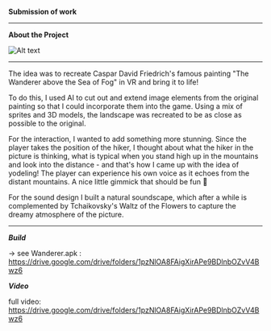 **Submission of work**

---
**About the Project** 

![Alt text](Wanderer_Preview.png)

---
The idea was to recreate Caspar David Friedrich's famous painting "The Wanderer above the Sea of Fog" in VR and bring it to life!

To do this, I used AI to cut out and extend image elements from the original painting so that I could incorporate them into the game. Using a mix of sprites and 3D models, the landscape was recreated to be as close as possible to the original. 

For the interaction, I wanted to add something more stunning. Since the player takes the position of the hiker, I thought about what the hiker in the picture is thinking, what is typical when you stand high up in the mountains and look into the distance - and that's how I came up with the idea of yodeling! The player can experience his own voice as it echoes from the distant mountains. A nice little gimmick that should be fun 🙂

For the sound design I built a natural soundscape, which after a while is complemented by Tchaikovsky's Waltz of the Flowers to capture the dreamy atmosphere of the picture. 

---

***Build***

-> see Wanderer.apk : https://drive.google.com/drive/folders/1pzNlOA8FAigXirAPe9BDlnbOZvV4Bwz6

***Video***



full video: https://drive.google.com/drive/folders/1pzNlOA8FAigXirAPe9BDlnbOZvV4Bwz6
